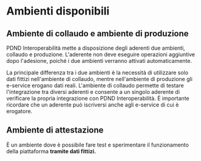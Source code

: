 # Ambienti disponibili

## Ambiente di collaudo e ambiente di produzione

PDND Interoperabilità mette a disposizione degli aderenti due ambienti, collaudo e produzione. L'aderente non deve eseguire operazioni aggiuntive dopo l'adesione, poiché i due ambienti verranno attivati automaticamente.

La principale differenza tra i due ambienti è la necessità di utilizzare solo dati fittizi nell'ambiente di collaudo, mentre nell'ambiente di produzione gli e-service erogano dati reali. L'ambiente di collaudo permette di testare l'integrazione tra diversi aderenti e consente a un singolo aderente di verificare la propria integrazione con PDND Interoperabilità. È importante ricordare che un aderente può iscriversi anche agli e-service di cui è erogatore.

## Ambiente di attestazione

È un ambiente dove è possibile fare test e sperimentare il funzionamento della piattaforma **tramite dati fittizi.**

